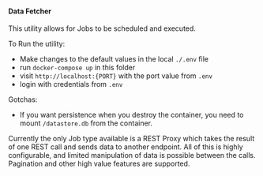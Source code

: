 #### Data Fetcher

This utility allows for Jobs to be scheduled and executed.

To Run the utility:
 - Make changes to the default values in the local `./.env` file
 - run `docker-compose up` in this folder
 - visit `http://localhost:{PORT}` with the port value from `.env`
 - login with credentials from `.env`

 Gotchas:
 - If you want persistence when you destroy the container, you need to mount `/datastore.db` from the container. 

Currently the only Job type available is a REST Proxy which takes the result of one REST call and sends data to another endpoint. All of this is highly configurable, and limited manipulation of data is possible between the calls. Pagination and other high value features are supported.
